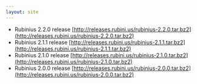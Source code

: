 ```yaml
---
layout: site
---
```


* Rubinius 2.2.0 release [http://releases.rubini.us/rubinius-2.2.0.tar.bz2](http://releases.rubini.us/rubinius-2.2.0.tar.bz2)
* Rubinius 2.1.1 release [http://releases.rubini.us/rubinius-2.1.1.tar.bz2](http://releases.rubini.us/rubinius-2.1.1.tar.bz2)
* Rubinius 2.1.0 release [http://releases.rubini.us/rubinius-2.1.0.tar.bz2](http://releases.rubini.us/rubinius-2.1.0.tar.bz2)
* Rubinius 2.0.0 release [http://releases.rubini.us/rubinius-2.0.0.tar.bz2](http://releases.rubini.us/rubinius-2.0.0.tar.bz2)
